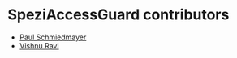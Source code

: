 <!--
                  
#
# This source file is part of the Spezi open source project
#
# SPDX-FileCopyrightText: 2022 Stanford University and the project authors (see CONTRIBUTORS.md)
#
# SPDX-License-Identifier: MIT
# 
             
-->

SpeziAccessGuard contributors
====================

* [Paul Schmiedmayer](https://github.com/PSchmiedmayer)
* [Vishnu Ravi](https://github.com/vishnuravi)
